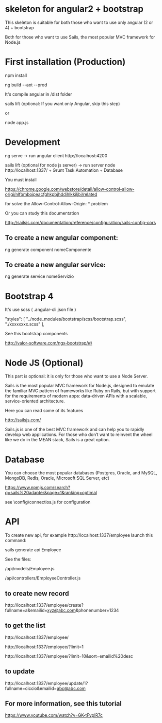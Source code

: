 # skeleton for angular2 + bootstrap
This skeleton is suitable for both those who want to use only angular (2 or 4) + bootstrap

Both for those who want to use Sails, the most popular MVC framework for Node.js

# First installation (Production)

npm install

ng build --aot --prod

It's compile angular in /dist folder

sails lift (optional: If you want only Angular, skip this step)

or

node app.js



# Development
ng serve -> run angular client http://localhost:4200

sails lift (optional for node js server) -> run server node http://localhost:1337/ + Grunt Task Automation + Database

You must install

https://chrome.google.com/webstore/detail/allow-control-allow-origi/nlfbmbojpeacfghkpbjhddihlkkiljbi/related

for solve the Allow-Control-Allow-Origin: * problem

Or you can study this documentation

http://sailsjs.com/documentation/reference/configuration/sails-config-cors

## To create a new angular component:
ng generate component nomeComponente

## To create a new angular service:
ng generate service nomeServizio



# Bootstrap 4
It's use scss ( .angular-cli.json file )

"styles": [
  "../node_modules/bootstrap/scss/bootstrap.scss",
  "./xxxxxxxx.scss"
],

See this bootstrap components

http://valor-software.com/ngx-bootstrap/#/



# Node JS (Optional)
This part is optional: it is only for those who want to use a Node Server.

Sails is the most popular MVC framework for Node.js, designed to emulate the familiar MVC pattern of frameworks like Ruby on Rails, but with support for the requirements of modern apps: data-driven APIs with a scalable, service-oriented architecture.

Here you can read some of its features

http://sailsjs.com/

Sails.js is one of the best MVC framework and can help you to rapidly develop web applications. For those who don’t want to reinvent the wheel like we do in the MEAN stack, Sails is a great option.

# Database
You can choose the most popular databases (Postgres, Oracle, and MySQL, MongoDB, Redis, Oracle, Microsoft SQL Server, etc)

https://www.npmjs.com/search?q=sails%20adapter&page=1&ranking=optimal

see \config\connectios.js for configuration



# API
To create new api, for example http://localhost:1337/employee launch this command:

sails generate api Employee

See the files:

/api/models/Employee.js

/api/controllers/EmployeeController.js

## to create new record
http://localhost:1337/employee/create?fullname=a&emailid=xyz@abc.com&phonenumber=1234

## to get the list
http://localhost:1337/employee/

http://localhost:1337/employee/?limit=1

http://localhost:1337/employee/?limit=10&sort=emailid%20desc

## to update
http://localhost:1337/employee/update/1?fullname=ciccio&emailid=abc@abc.com

## For more information, see this tutorial

https://www.youtube.com/watch?v=GK-tFvpIR7c
